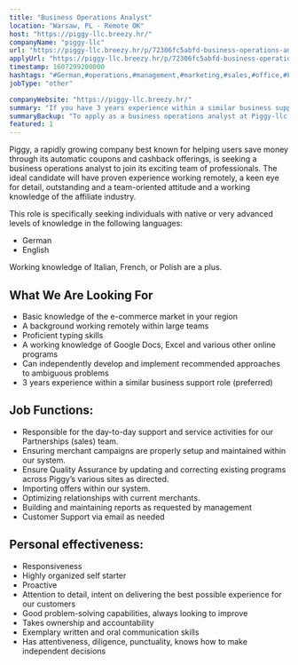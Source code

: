 ```yaml
---
title: "Business Operations Analyst"
location: "Warsaw, PL - Remote OK"
host: "https://piggy-llc.breezy.hr/"
companyName: "piggy-llc"
url: "https://piggy-llc.breezy.hr/p/72306fc5abfd-business-operations-analyst-german-remote"
applyUrl: "https://piggy-llc.breezy.hr/p/72306fc5abfd-business-operations-analyst-german-remote/apply"
timestamp: 1607299200000
hashtags: "#German,#operations,#management,#marketing,#sales,#office,#French,#optimization,#English"
jobType: "other"

companyWebsite: "https://piggy-llc.breezy.hr/"
summary: "If you have 3 years experience within a similar business support role, Piggy-llc has a job opening for a business operations analyst"
summaryBackup: "To apply as a business operations analyst at Piggy-llc, you preferably need to have some knowledge of: #operations, #management, #marketing."
featured: 1
---
```


Piggy, a rapidly growing company best known for helping users save money through its automatic coupons and cashback offerings, is seeking a business operations analyst to join its exciting team of professionals. The ideal candidate will have proven experience working remotely, a keen eye for detail, outstanding and a team-oriented attitude and a working knowledge of the affiliate industry.

This role is specifically seeking individuals with native or very advanced levels of knowledge in the following languages:

*   German
*   English

Working knowledge of Italian, French, or Polish are a plus.

## What We Are Looking For

*   Basic knowledge of the e-commerce market in your region
*   A background working remotely within large teams
*   Proficient typing skills
*   A working knowledge of Google Docs, Excel and various other online programs
*   Can independently develop and implement recommended approaches to ambiguous problems
*   3 years experience within a similar business support role (preferred)

## Job Functions:

*   Responsible for the day-to-day support and service activities for our Partnerships (sales) team.
*   Ensuring merchant campaigns are properly setup and maintained within our system.
*   Ensure Quality Assurance by updating and correcting existing programs across Piggy’s various sites as directed.
*   Importing offers within our system.
*   Optimizing relationships with current merchants.
*   Building and maintaining reports as requested by management
*   Customer Support via email as needed

## Personal effectiveness:

*   Responsiveness
*   Highly organized self starter
*   Proactive
*   Attention to detail, intent on delivering the best possible experience for our customers
*   Good problem-solving capabilities, always looking to improve
*   Takes ownership and accountability
*   Exemplary written and oral communication skills
*   Has attentiveness, diligence, punctuality, knows how to make independent decisions
